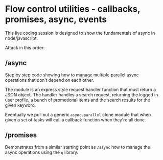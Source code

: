 # Flow control utilities - callbacks, promises, async, events

This live coding session is designed to show the fundamentals of async in node/javascript.

Attack in this order:

## /async

Step by step code showing how to manage multiple parallel async operations that don't depend on each other.

The module is an express style request handler function that must return a JSON object. The handler handles a search request, returning the logged in user profile, a bunch of promotional items and the search results for the given keyword.

Eventually we pull out a generic `async.parallel` clone module that when given a set of tasks will call a callback function when they're all done.

## /promises

Demonstrates from a similar starting point as `/async` how to manage the async operations using the `q` library.

